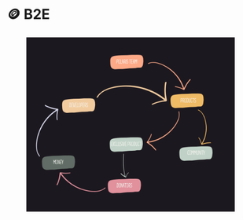 # 🪙 B2E

<figure><img src="../../.gitbook/assets/White Pastel Cute Simple Abstract Educational Circular Economy Carousel Facebook Post.png" alt=""><figcaption></figcaption></figure>

